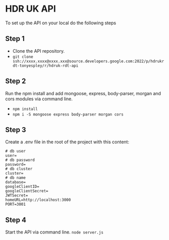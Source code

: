 # HDR UK API
To set up the API on your local do the following steps

## Step 1
* Clone the API repository.
* ```git clone ssh://xxxx.xxxx@xxxx.xxx@source.developers.google.com:2022/p/hdrukrdt-tonyespley/r/hdruk-rdt-api```

## Step 2 
Run the npm install and add mongoose, express, body-parser, morgan and cors modules via command line.
* ```npm install```
* ```npm i -S mongoose express body-parser morgan cors```

## Step 3
Create a .env file in the root of the project with this content:

```
# db user
user=
# db password
password=
# db cluster
cluster=
# db name
database=
googleClientID=
googleClientSecret=
JWTSecret=
homeURL=http://localhost:3000
PORT=3001
```

## Step 4
Start the API via command line.
```node server.js```